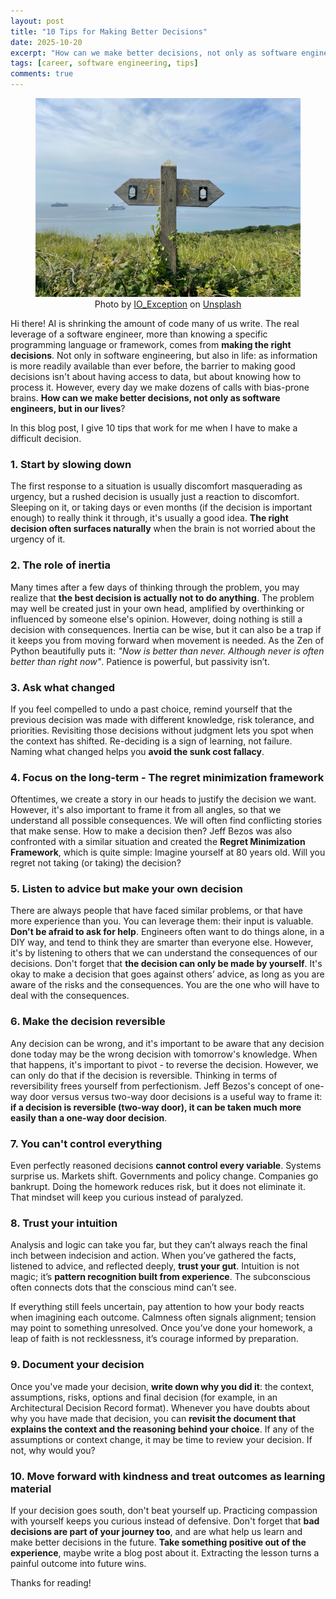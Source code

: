 ```yaml
---
layout: post
title: "10 Tips for Making Better Decisions"
date: 2025-10-20
excerpt: "How can we make better decisions, not only as software engineers, but in our lives?"
tags: [career, software engineering, tips]
comments: true
---
```


<figure>
    <a href="/assets/img/decisions/decisions.jpg"><img src="/assets/img/decisions/decisions.jpg"></a><figcaption style="text-align: center">Photo by <a href="https://unsplash.com/@io_exception">IO_Exception</a> on <a href="https://unsplash.com/photos/brown-wooden-cross-on-green-grass-field-under-white-clouds-during-daytime-L57L1mlKoM8">Unsplash</a></figcaption>
</figure>

Hi there! AI is shrinking the amount of code many of us write. The real leverage of a software engineer, more than knowing a specific programming language or framework, comes from **making the right decisions**. Not only in software engineering, but also in life: as information is more readily available than ever before, the barrier to making good decisions isn't about having access to data, but about knowing how to process it. However, every day we make dozens of calls with bias-prone brains. **How can we make better decisions, not only as software engineers, but in our lives**?

In this blog post, I give 10 tips that work for me when I have to make a difficult decision.

### 1. Start by slowing down

The first response to a situation is usually discomfort masquerading as urgency, but a rushed decision is usually just a reaction to discomfort. Sleeping on it, or taking days or even months (if the decision is important enough) to really think it through, it's usually a good idea. **The right decision often surfaces naturally** when the brain is not worried about the urgency of it.

### 2. The role of inertia

Many times after a few days of thinking through the problem, you may realize that **the best decision is actually not to do anything**. The problem may well be created just in your own head, amplified by overthinking or influenced by someone else's opinion.
However, doing nothing is still a decision with consequences. Inertia can be wise, but it can also be a trap if it keeps you from moving forward when movement is needed.
As the Zen of Python beautifully puts it: *"Now is better than never. Although never is often better than *right* now"*.
Patience is powerful, but passivity isn’t.

### 3. Ask what changed

If you feel compelled to undo a past choice, remind yourself that the previous decision was made with different knowledge, risk tolerance, and priorities. Revisiting those decisions without judgment lets you spot when the context has shifted. Re-deciding is a sign of learning, not failure. Naming what changed helps you **avoid the sunk cost fallacy**.

### 4. Focus on the long-term - The regret minimization framework

Oftentimes, we create a story in our heads to justify the decision we want. However, it's also important to frame it from all angles, so that we understand all possible consequences. We will often find conflicting stories that make sense. How to make a decision then? Jeff Bezos was also confronted with a similar situation and created the **Regret Minimization Framework**, which is quite simple: Imagine yourself at 80 years old. Will you regret not taking (or taking) the decision?

### 5. Listen to advice but make your own decision

There are always people that have faced similar problems, or that have more experience than you. You can leverage them: their input is valuable. **Don't be afraid to ask for help**. Engineers often want to do things alone, in a DIY way, and tend to think they are smarter than everyone else. However, it's by listening to others that we can understand the consequences of our decisions. Don't forget that **the decision can only be made by yourself**. It's okay to make a decision that goes against others’ advice, as long as you are aware of the risks and the consequences. You are the one who will have to deal with the consequences.

### 6. Make the decision reversible

Any decision can be wrong, and it's important to be aware that any decision done today may be the wrong decision with tomorrow's knowledge. When that happens, it's important to pivot - to reverse the decision. However, we can only do that if the decision is reversible. Thinking in terms of reversibility frees yourself from perfectionism. Jeff Bezos's concept of one-way door versus versus two-way door decisions is a useful way to frame it: **if a decision is reversible (two-way door), it can be taken much more easily than a one-way door decision**.

### 7. You can't control everything

Even perfectly reasoned decisions **cannot control every variable**. Systems surprise us. Markets shift. Governments and policy change. Companies go bankrupt. Doing the homework reduces risk, but it does not eliminate it. That mindset will keep you curious instead of paralyzed.

### 8. Trust your intuition

Analysis and logic can take you far, but they can’t always reach the final inch between indecision and action. When you’ve gathered the facts, listened to advice, and reflected deeply, **trust your gut**. Intuition is not magic; it’s **pattern recognition built from experience**. The subconscious often connects dots that the conscious mind can’t see.

If everything still feels uncertain, pay attention to how your body reacts when imagining each outcome. Calmness often signals alignment; tension may point to something unresolved. Once you’ve done your homework, a leap of faith is not recklessness, it’s courage informed by preparation.

### 9. Document your decision

Once you've made your decision, **write down why you did it**: the context, assumptions, risks, options and final decision (for example, in an Architectural Decision Record format). Whenever you have doubts about why you have made that decision, you can **revisit the document that explains the context and the reasoning behind your choice**. If any of the assumptions or context change, it may be time to review your decision. If not, why would you?

### 10. Move forward with kindness and treat outcomes as learning material

If your decision goes south, don't beat yourself up. Practicing compassion with yourself keeps you curious instead of defensive. Don't forget that **bad decisions are part of your journey too**, and are what help us learn and make better decisions in the future. **Take something positive out of the experience**, maybe write a blog post about it. Extracting the lesson turns a painful outcome into future wins.

Thanks for reading!

